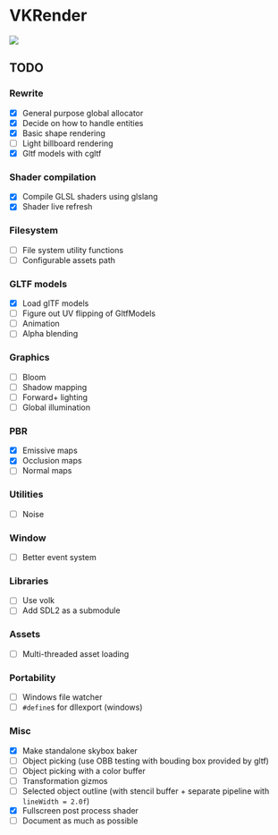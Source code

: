 # VKRender

![](https://user-images.githubusercontent.com/17355488/55602406-c74e5f80-573b-11e9-83c4-772f1abc79d6.png)

## TODO

### Rewrite
- [x] General purpose global allocator
- [x] Decide on how to handle entities
- [x] Basic shape rendering
- [ ] Light billboard rendering
- [x] Gltf models with cgltf

### Shader compilation
- [x] Compile GLSL shaders using glslang
- [x] Shader live refresh

### Filesystem
- [ ] File system utility functions
- [ ] Configurable assets path

### GLTF models
- [x] Load glTF models
- [ ] Figure out UV flipping of GltfModels
- [ ] Animation
- [ ] Alpha blending

### Graphics
- [ ] Bloom
- [ ] Shadow mapping
- [ ] Forward+ lighting
- [ ] Global illumination

### PBR
- [x] Emissive maps
- [x] Occlusion maps
- [ ] Normal maps

### Utilities
- [ ] Noise

### Window
- [ ] Better event system

### Libraries
- [ ] Use volk
- [ ] Add SDL2 as a submodule

### Assets
- [ ] Multi-threaded asset loading

### Portability
- [ ] Windows file watcher
- [ ] `#define`s for dllexport (windows)

### Misc
- [x] Make standalone skybox baker
- [  ] Object picking (use OBB testing with bouding box provided by gltf)
- [ ] Object picking with a color buffer
- [ ] Transformation gizmos
- [ ] Selected object outline (with stencil buffer + separate pipeline with `lineWidth = 2.0f`)
- [x] Fullscreen post process shader
- [ ] Document as much as possible
